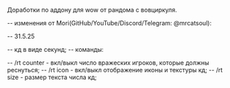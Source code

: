 Доработки по аддону для wow от рандома с вовциркуля.

-- изменения от Mori(GitHub/YouTube/Discord/Telegram: @mrcatsoul):

-- 31.5.25

-- кд в виде секунд;
-- команды:

-- /rt counter - вкл/выкл число вражеских игроков, которые должны реснуться;
-- /rt icon - вкл/выкл отображение иконы и текстуры кд;
-- /rt size - размер текста числа кд;
